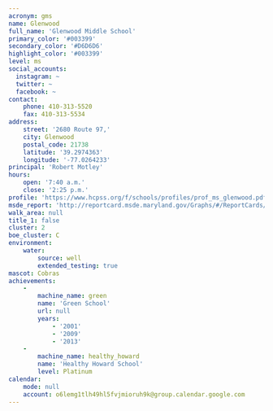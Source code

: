 ```yaml
---
acronym: gms
name: Glenwood
full_name: 'Glenwood Middle School'
primary_color: '#003399'
secondary_color: '#D6D6D6'
highlight_color: '#003399'
level: ms
social_accounts:
  instagram: ~
  twitter: ~
  facebook: ~
contact:
    phone: 410-313-5520
    fax: 410-313-5534
address:
    street: '2680 Route 97,'
    city: Glenwood
    postal_code: 21738
    latitude: '39.2974363'
    longitude: '-77.0264233'
principal: 'Robert Motley'
hours:
    open: '7:40 a.m.'
    close: '2:25 p.m.'
profile: 'https://www.hcpss.org/f/schools/profiles/prof_ms_glenwood.pdf'
msde_report: 'http://reportcard.msde.maryland.gov/Graphs/#/ReportCards/ReportCardSchool/1//1/13/0405/'
walk_area: null
title_1: false
cluster: 2
boe_cluster: C
environment:
    water:
        source: well
        extended_testing: true
mascot: Cobras
achievements:
    -
        machine_name: green
        name: 'Green School'
        url: null
        years:
            - '2001'
            - '2009'
            - '2013'
    -
        machine_name: healthy_howard
        name: 'Healthy Howard School'
        level: Platinum
calendar:
    mode: null
    account: o6lemg1tlh49hl5fvjmioruh9k@group.calendar.google.com
---
```

